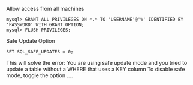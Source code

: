 Allow access from all machines

    mysql> GRANT ALL PRIVILEGES ON *.* TO 'USERNAME'@'%' IDENTIFIED BY 'PASSWORD' WITH GRANT OPTION;
    mysql> FLUSH PRIVILEGES;
    
Safe Update Option

    SET SQL_SAFE_UPDATES = 0;
    
This will solve the error: You are using safe update mode and you tried to update a table without a WHERE that uses a KEY column To disable safe mode, toggle the option ....
